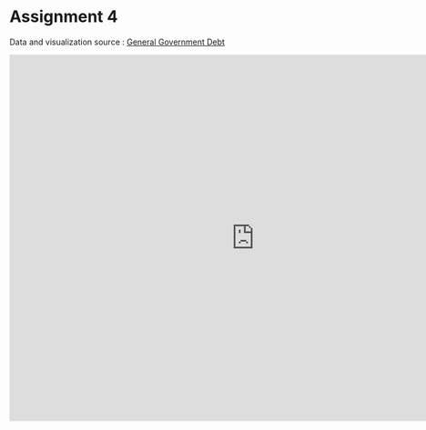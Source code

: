# Assignment 4

Data and visualization source : [General Government Debt](https://data.oecd.org/gga/general-government-debt.htm)

<iframe src="https://data.oecd.org/chart/5CUc" width="860" height="645" style="border: 0" mozallowfullscreen="true" webkitallowfullscreen="true" allowfullscreen="true"><a href="https://data.oecd.org/chart/5CUc" target="_blank">OECD Chart: General government debt, Total, % of GDP, Annual, 2015</a></iframe>


